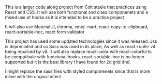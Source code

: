This is a larger code along project from Colt steele that practices using React and CSS. It will use both functional and class componenets and a mixed use of hooks as it is intended to be a practice project

It will also use MaterialUI, chroma, emoji-mart, react-copy-to-clipboard, react-sortable-hoc, react form validator

This project has used some updated technologies since it was released. Jss is depreciated and so Sass was used in its place, As well as react-router v4 being repalced by v6. It will also replace react-color with react-colorful to be compatibale with funtcional hooks. react-sortable-hoc is no longer supported but it is the best library I have found for 2d grid dnd.


I might replace the sass files with styled componenets since that is more inline with the original intent